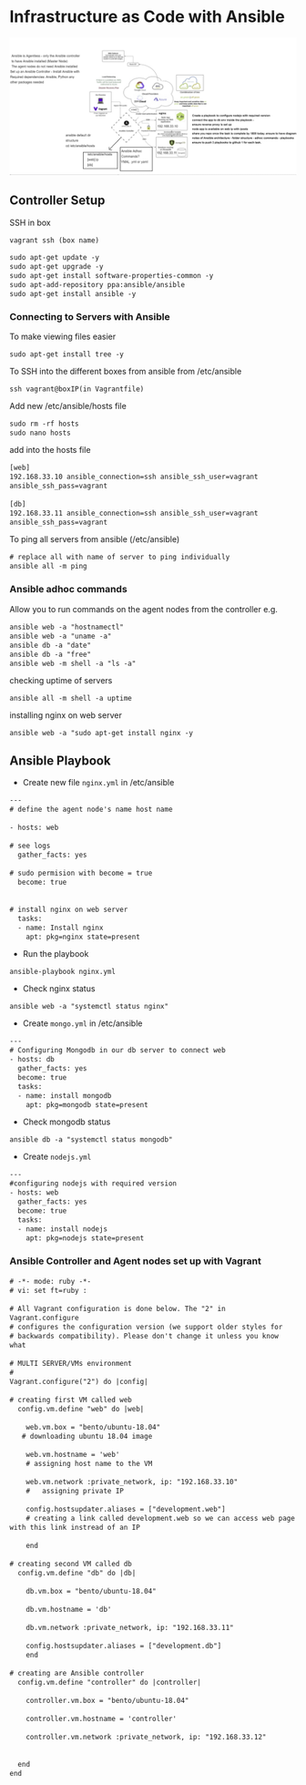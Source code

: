 # Infrastructure as Code with Ansible
![](images/ansible.png)
## Controller Setup
SSH in box
```
vagrant ssh (box name)
```

```
sudo apt-get update -y
sudo apt-get upgrade -y
sudo apt-get install software-properties-common -y
sudo apt-add-repository ppa:ansible/ansible
sudo apt-get install ansible -y
```
### Connecting to Servers with Ansible
To make viewing files easier
```
sudo apt-get install tree -y
```
To SSH into the different boxes from ansible from /etc/ansible
```
ssh vagrant@boxIP(in Vagrantfile)
```

Add new /etc/ansible/hosts file
```
sudo rm -rf hosts
sudo nano hosts
```
add into the hosts file
```
[web]
192.168.33.10 ansible_connection=ssh ansible_ssh_user=vagrant ansible_ssh_pass=vagrant 

[db]
192.168.33.11 ansible_connection=ssh ansible_ssh_user=vagrant ansible_ssh_pass=vagrant

```
To ping all servers from ansible (/etc/ansible)
```
# replace all with name of server to ping individually
ansible all -m ping
```
### Ansible adhoc commands
Allow you to run commands on the agent nodes from the controller
e.g.
```
ansible web -a "hostnamectl"
ansible web -a "uname -a"
ansible db -a "date"
ansible db -a "free"
ansible web -m shell -a "ls -a"
```
checking uptime of servers
```
ansible all -m shell -a uptime
```
installing nginx on web server
```
ansible web -a "sudo apt-get install nginx -y
```

## Ansible Playbook
- Create new file `nginx.yml` in /etc/ansible
```
---
# define the agent node's name host name

- hosts: web

# see logs
  gather_facts: yes

# sudo permision with become = true
  become: true


# install nginx on web server
  tasks:
  - name: Install nginx
    apt: pkg=nginx state=present
```
- Run the playbook
```
ansible-playbook nginx.yml
```
- Check nginx status
```
ansible web -a "systemctl status nginx"
```
- Create `mongo.yml` in /etc/ansible
```
---
# Configuring Mongodb in our db server to connect web
- hosts: db
  gather_facts: yes
  become: true
  tasks:
  - name: install mongodb
    apt: pkg=mongodb state=present
```
- Check mongodb status
```
ansible db -a "systemctl status mongodb"
```
- Create `nodejs.yml`
```
---
#configuring nodejs with required version
- hosts: web
  gather_facts: yes
  become: true
  tasks:
  - name: install nodejs
    apt: pkg=nodejs state=present
```
### Ansible Controller and Agent nodes set up with Vagrant
```
# -*- mode: ruby -*-
# vi: set ft=ruby :

# All Vagrant configuration is done below. The "2" in Vagrant.configure
# configures the configuration version (we support older styles for
# backwards compatibility). Please don't change it unless you know what

# MULTI SERVER/VMs environment
#
Vagrant.configure("2") do |config|

# creating first VM called web
  config.vm.define "web" do |web|

    web.vm.box = "bento/ubuntu-18.04"
   # downloading ubuntu 18.04 image

    web.vm.hostname = 'web'
    # assigning host name to the VM

    web.vm.network :private_network, ip: "192.168.33.10"
    #   assigning private IP

    config.hostsupdater.aliases = ["development.web"]
    # creating a link called development.web so we can access web page with this link instread of an IP

    end

# creating second VM called db
  config.vm.define "db" do |db|

    db.vm.box = "bento/ubuntu-18.04"

    db.vm.hostname = 'db'

    db.vm.network :private_network, ip: "192.168.33.11"

    config.hostsupdater.aliases = ["development.db"]
    end

# creating are Ansible controller
  config.vm.define "controller" do |controller|
    
    controller.vm.box = "bento/ubuntu-18.04"
    
    controller.vm.hostname = 'controller'
    
    controller.vm.network :private_network, ip: "192.168.33.12"
    
      
  end
end
```